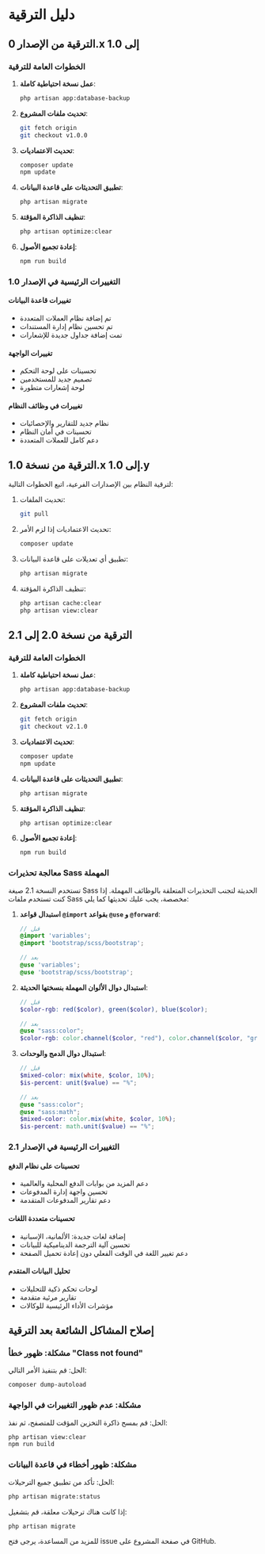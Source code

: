 # دليل الترقية

## الترقية من الإصدار 0.x إلى 1.0

### الخطوات العامة للترقية

1. **عمل نسخة احتياطية كاملة**:
   ```bash
   php artisan app:database-backup
   ```

2. **تحديث ملفات المشروع**:
   ```bash
   git fetch origin
   git checkout v1.0.0
   ```

3. **تحديث الاعتماديات**:
   ```bash
   composer update
   npm update
   ```

4. **تطبيق التحديثات على قاعدة البيانات**:
   ```bash
   php artisan migrate
   ```

5. **تنظيف الذاكرة المؤقتة**:
   ```bash
   php artisan optimize:clear
   ```

6. **إعادة تجميع الأصول**:
   ```bash
   npm run build
   ```

### التغييرات الرئيسية في الإصدار 1.0

#### تغييرات قاعدة البيانات
- تم إضافة نظام العملات المتعددة
- تم تحسين نظام إدارة المستندات
- تمت إضافة جداول جديدة للإشعارات

#### تغييرات الواجهة
- تحسينات على لوحة التحكم
- تصميم جديد للمستخدمين
- لوحة إشعارات متطورة

#### تغييرات في وظائف النظام
- نظام جديد للتقارير والإحصائيات
- تحسينات في أمان النظام
- دعم كامل للعملات المتعددة

## الترقية من نسخة 1.0.x إلى 1.0.y

لترقية النظام بين الإصدارات الفرعية، اتبع الخطوات التالية:

1. تحديث الملفات:
   ```bash
   git pull
   ```

2. تحديث الاعتماديات إذا لزم الأمر:
   ```bash
   composer update
   ```

3. تطبيق أي تعديلات على قاعدة البيانات:
   ```bash
   php artisan migrate
   ```

4. تنظيف الذاكرة المؤقتة:
   ```bash
   php artisan cache:clear
   php artisan view:clear
   ```

## الترقية من نسخة 2.0 إلى 2.1

### الخطوات العامة للترقية

1. **عمل نسخة احتياطية كاملة**:
   ```bash
   php artisan app:database-backup
   ```

2. **تحديث ملفات المشروع**:
   ```bash
   git fetch origin
   git checkout v2.1.0
   ```

3. **تحديث الاعتماديات**:
   ```bash
   composer update
   npm update
   ```

4. **تطبيق التحديثات على قاعدة البيانات**:
   ```bash
   php artisan migrate
   ```

5. **تنظيف الذاكرة المؤقتة**:
   ```bash
   php artisan optimize:clear
   ```

6. **إعادة تجميع الأصول**:
   ```bash
   npm run build
   ```

### معالجة تحذيرات Sass المهملة

تستخدم النسخة 2.1 صيغة Sass الحديثة لتجنب التحذيرات المتعلقة بالوظائف المهملة. إذا كنت تستخدم ملفات Sass مخصصة، يجب عليك تحديثها كما يلي:

1. **استبدال قواعد `@import` بقواعد `@use` و `@forward`**:
   ```scss
   // قبل
   @import 'variables';
   @import 'bootstrap/scss/bootstrap';

   // بعد
   @use 'variables';
   @use 'bootstrap/scss/bootstrap';
   ```

2. **استبدال دوال الألوان المهملة بنسختها الحديثة**:
   ```scss
   // قبل
   $color-rgb: red($color), green($color), blue($color);

   // بعد
   @use "sass:color";
   $color-rgb: color.channel($color, "red"), color.channel($color, "green"), color.channel($color, "blue");
   ```

3. **استبدال دوال الدمج والوحدات**:
   ```scss
   // قبل
   $mixed-color: mix(white, $color, 10%);
   $is-percent: unit($value) == "%";

   // بعد
   @use "sass:color";
   @use "sass:math";
   $mixed-color: color.mix(white, $color, 10%);
   $is-percent: math.unit($value) == "%";
   ```

### التغييرات الرئيسية في الإصدار 2.1

#### تحسينات على نظام الدفع
- دعم المزيد من بوابات الدفع المحلية والعالمية
- تحسين واجهة إدارة المدفوعات
- دعم تقارير المدفوعات المتقدمة

#### تحسينات متعددة اللغات
- إضافة لغات جديدة: الألمانية، الإسبانية
- تحسين آلية الترجمة الديناميكية للبيانات
- دعم تغيير اللغة في الوقت الفعلي دون إعادة تحميل الصفحة

#### تحليل البيانات المتقدم
- لوحات تحكم ذكية للتحليلات
- تقارير مرئية متقدمة
- مؤشرات الأداء الرئيسية للوكالات

## إصلاح المشاكل الشائعة بعد الترقية

### مشكلة: ظهور خطأ "Class not found"
الحل: قم بتنفيذ الأمر التالي:
```bash
composer dump-autoload
```

### مشكلة: عدم ظهور التغييرات في الواجهة
الحل: قم بمسح ذاكرة التخزين المؤقت للمتصفح، ثم نفذ:
```bash
php artisan view:clear
npm run build
```

### مشكلة: ظهور أخطاء في قاعدة البيانات
الحل: تأكد من تطبيق جميع الترحيلات:
```bash
php artisan migrate:status
```
إذا كانت هناك ترحيلات معلقة، قم بتشغيل:
```bash
php artisan migrate
```

للمزيد من المساعدة، يرجى فتح issue في صفحة المشروع على GitHub.
